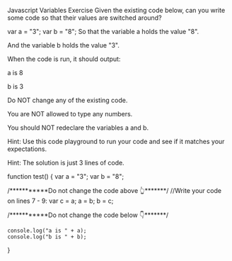 Javascript Variables Exercise
Given the existing code below, can you write some code so that their values are switched around?

var a = "3";
var b = "8";
So that the variable a holds the value "8".

And the variable b holds the value "3".

When the code is run, it should output:

a is 8

b is 3

Do NOT change any of the existing code.

You are NOT allowed to type any numbers.

You should NOT redeclare the variables a and b.

Hint: Use this code playground to run your code and see if it matches your expectations.

Hint: The solution is just 3 lines of code.

function test() {
    var a = "3";
    var b = "8";
    
/***********Do not change the code above 👆*******/
//Write your code on lines 7 - 9:
   var c = a;
    a = b;
    b = c;
    
    
/***********Do not change the code below 👇*******/

    console.log("a is " + a);
    console.log("b is " + b);
}
